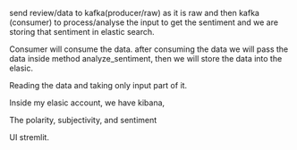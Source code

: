 send review/data to kafka(producer/raw) as it is raw and then kafka (consumer) to process/analyse the input to get the sentiment and we are storing that sentiment in elastic search.

Consumer will consume the data. after consuming the data we will pass the data inside method analyze_sentiment, then we will store the data into the elasic.

Reading the data and taking only input part of it.

Inside my elasic account, we have kibana,

The polarity, subjectivity, and sentiment 

UI stremlit.

